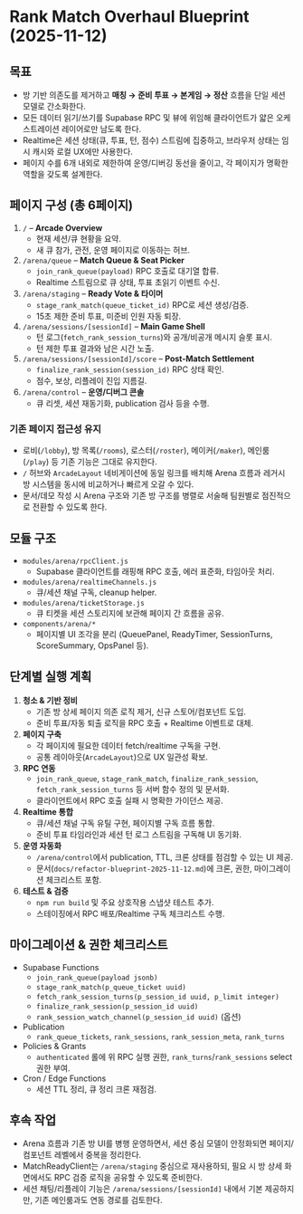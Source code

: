 # Rank Match Overhaul Blueprint (2025-11-12)

## 목표
- 방 기반 의존도를 제거하고 **매칭 → 준비 투표 → 본게임 → 정산** 흐름을 단일 세션 모델로 간소화한다.
- 모든 데이터 읽기/쓰기를 Supabase RPC 및 뷰에 위임해 클라이언트가 얇은 오케스트레이션 레이어로만 남도록 한다.
- Realtime은 세션 상태(큐, 투표, 턴, 점수) 스트림에 집중하고, 브라우저 상태는 임시 캐시와 로컬 UX에만 사용한다.
- 페이지 수를 6개 내외로 제한하여 운영/디버깅 동선을 줄이고, 각 페이지가 명확한 역할을 갖도록 설계한다.

## 페이지 구성 (총 6페이지)
1. `/` – **Arcade Overview**
   - 현재 세션/큐 현황을 요약.
   - 새 큐 참가, 관전, 운영 페이지로 이동하는 허브.
2. `/arena/queue` – **Match Queue & Seat Picker**
   - `join_rank_queue(payload)` RPC 호출로 대기열 합류.
   - Realtime 스트림으로 큐 상태, 투표 초읽기 이벤트 수신.
3. `/arena/staging` – **Ready Vote & 타이머**
   - `stage_rank_match(queue_ticket_id)` RPC로 세션 생성/검증.
   - 15초 제한 준비 투표, 미준비 인원 자동 퇴장.
4. `/arena/sessions/[sessionId]` – **Main Game Shell**
   - 턴 로그(`fetch_rank_session_turns`)와 공개/비공개 메시지 슬롯 표시.
   - 턴 제한 투표 결과와 남은 시간 노출.
5. `/arena/sessions/[sessionId]/score` – **Post-Match Settlement**
   - `finalize_rank_session(session_id)` RPC 상태 확인.
   - 점수, 보상, 리플레이 진입 지름길.
6. `/arena/control` – **운영/디버그 콘솔**
   - 큐 리셋, 세션 재동기화, publication 검사 등을 수행.

### 기존 페이지 접근성 유지
- 로비(`/lobby`), 방 목록(`/rooms`), 로스터(`/roster`), 메이커(`/maker`), 메인룸(`/play`) 등 기존 기능은 그대로
  유지한다.
- `/` 허브와 `ArcadeLayout` 네비게이션에 동일 링크를 배치해 Arena 흐름과 레거시 방 시스템을 동시에 비교하거나
  빠르게 오갈 수 있다.
- 문서/데모 작성 시 Arena 구조와 기존 방 구조를 병렬로 서술해 팀원별로 점진적으로 전환할 수 있도록 한다.

## 모듈 구조
- `modules/arena/rpcClient.js`
  - Supabase 클라이언트를 래핑해 RPC 호출, 에러 표준화, 타임아웃 처리.
- `modules/arena/realtimeChannels.js`
  - 큐/세션 채널 구독, cleanup helper.
- `modules/arena/ticketStorage.js`
  - 큐 티켓을 세션 스토리지에 보관해 페이지 간 흐름을 공유.
- `components/arena/*`
  - 페이지별 UI 조각을 분리 (QueuePanel, ReadyTimer, SessionTurns, ScoreSummary, OpsPanel 등).

## 단계별 실행 계획
1. **청소 & 기반 정비**
   - 기존 방 상세 페이지 의존 로직 제거, 신규 스토어/컴포넌트 도입.
   - 준비 투표/자동 퇴출 로직을 RPC 호출 + Realtime 이벤트로 대체.
2. **페이지 구축**
   - 각 페이지에 필요한 데이터 fetch/realtime 구독을 구현.
   - 공통 레이아웃(`ArcadeLayout`)으로 UX 일관성 확보.
3. **RPC 연동**
   - `join_rank_queue`, `stage_rank_match`, `finalize_rank_session`, `fetch_rank_session_turns` 등 서버 함수 정의 및 문서화.
   - 클라이언트에서 RPC 호출 실패 시 명확한 가이던스 제공.
4. **Realtime 통합**
   - 큐/세션 채널 구독 유틸 구현, 페이지별 구독 흐름 통합.
   - 준비 투표 타임라인과 세션 턴 로그 스트림을 구독해 UI 동기화.
5. **운영 자동화**
   - `/arena/control`에서 publication, TTL, 크론 상태를 점검할 수 있는 UI 제공.
   - 문서(`docs/refactor-blueprint-2025-11-12.md`)에 크론, 권한, 마이그레이션 체크리스트 포함.
6. **테스트 & 검증**
   - `npm run build` 및 주요 상호작용 스냅샷 테스트 추가.
   - 스테이징에서 RPC 배포/Realtime 구독 체크리스트 수행.

## 마이그레이션 & 권한 체크리스트
- Supabase Functions
  - `join_rank_queue(payload jsonb)`
  - `stage_rank_match(p_queue_ticket uuid)`
  - `fetch_rank_session_turns(p_session_id uuid, p_limit integer)`
  - `finalize_rank_session(p_session_id uuid)`
  - `rank_session_watch_channel(p_session_id uuid)` (옵션)
- Publication
  - `rank_queue_tickets`, `rank_sessions`, `rank_session_meta`, `rank_turns`
- Policies & Grants
  - `authenticated` 롤에 위 RPC 실행 권한, `rank_turns`/`rank_sessions` select 권한 부여.
- Cron / Edge Functions
  - 세션 TTL 정리, 큐 정리 크론 재점검.

## 후속 작업
- Arena 흐름과 기존 방 UI를 병행 운영하면서, 세션 중심 모델이 안정화되면 페이지/컴포넌트 레벨에서 중복을 정리한다.
- MatchReadyClient는 `/arena/staging` 중심으로 재사용하되, 필요 시 방 상세 화면에서도 RPC 검증 로직을 공유할 수 있도록 준비한다.
- 세션 채팅/리플레이 기능은 `/arena/sessions/[sessionId]` 내에서 기본 제공하지만, 기존 메인룸과도 연동 경로를 검토한다.

